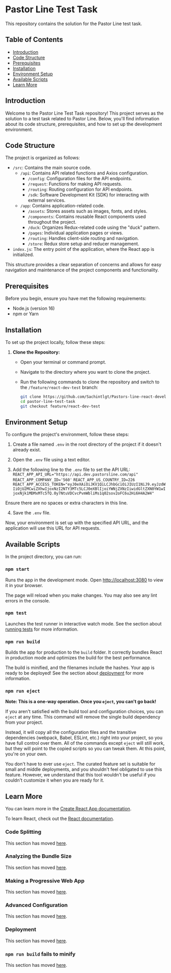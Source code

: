 # Pastor Line Test Task

This repository contains the solution for the Pastor Line test task.

## Table of Contents

- [Introduction](#introduction)
- [Code Structure](#code-structure)
- [Prerequisites](#prerequisites)
- [Installation](#installation)
- [Environment Setup](#environment-setup)
- [Available Scripts](#available-scripts)
- [Learn More](#learn-more)

## Introduction

Welcome to the Pastor Line Test Task repository! This project serves as the solution to a test task related to Pastor Line. Below, you'll find information about its code structure, prerequisites, and how to set up the development environment.

## Code Structure

The project is organized as follows:

- `/src`: Contains the main source code.
  - `/api`: Contains API related functions and Axios configuration.
    - `/config`: Configuration files for the API endpoints.
    - `/request`: Functions for making API requests.
    - `/routing`: Routing configuration for API endpoints.
    - `/sdk`: Software Development Kit (SDK) for interacting with external services.
  - `/app`: Contains application-related code.
    - `/assets`: Stores assets such as images, fonts, and styles.
    - `/components`: Contains reusable React components used throughout the project.
    - `/duck`: Organizes Redux-related code using the "duck" pattern.
    - `/pages`: Individual application pages or views.
    - `/routing`: Handles client-side routing and navigation.
    - `/store`: Redux store setup and reducer management.
- `index.js`: The entry point of the application, where the React app is initialized.

This structure provides a clear separation of concerns and allows for easy navigation and maintenance of the project components and functionality.

## Prerequisites

Before you begin, ensure you have met the following requirements:

- Node.js (version 16)
- npm or Yarn

## Installation

To set up the project locally, follow these steps:

1. **Clone the Repository:** 
   - Open your terminal or command prompt.
   - Navigate to the directory where you want to clone the project.
   - Run the following commands to clone the repository and switch to the `/feature/react-dev-test` branch:

     ```bash
     git clone https://github.com/Sachintlgt/Pastors-line-react-developer-test.git
     cd pastor-line-test-task
     git checkout feature/react-dev-test
     ```
## Environment Setup

To configure the project's environment, follow these steps:

1. Create a file named `.env` in the root directory of the project if it doesn't already exist.

2. Open the `.env` file using a text editor.

3. Add the following line to the `.env` file to set the API URL: 
`REACT_APP_API_URL="https://api.dev.pastorsline.com/api"`
`REACT_APP_COMPANY_ID='560'`
`REACT_APP_US_COUNTRY_ID=226`
`REACT_APP_ACCESS_TOKEN="eyJ0eXAiOiJKV1QiLCJhbGciOiJIUzI1NiJ9.eyJzdWIiOjU2MCwiZXhwIjoxNzI2NTY3MTc5LCJ0eXBlIjoiYWNjZXNzIiwidGltZXN0YW1wIjoxNjk1MDMxMTc5fQ.0y7NtuVDCvcPvmWbliMs1q02sov2oFC6u2Hi6H4A2W4"`

Ensure there are no spaces or extra characters in this line.

4. Save the `.env` file.

Now, your environment is set up with the specified API URL, and the application will use this URL for API requests.

## Available Scripts

In the project directory, you can run:

### `npm start`

Runs the app in the development mode.
Open [http://localhost:3080](http://localhost:3080) to view it in your browser.

The page will reload when you make changes.
You may also see any lint errors in the console.

### `npm test`

Launches the test runner in interactive watch mode.
See the section about [running tests](https://facebook.github.io/create-react-app/docs/running-tests) for more information.

### `npm run build`

Builds the app for production to the `build` folder.
It correctly bundles React in production mode and optimizes the build for the best performance.

The build is minified, and the filenames include the hashes.
Your app is ready to be deployed!
See the section about [deployment](https://facebook.github.io/create-react-app/docs/deployment) for more information.

### `npm run eject`

**Note: This is a one-way operation. Once you `eject`, you can't go back!**

If you aren't satisfied with the build tool and configuration choices, you can `eject` at any time.
This command will remove the single build dependency from your project.

Instead, it will copy all the configuration files and the transitive dependencies (webpack, Babel, ESLint, etc.) right into your project, so you have full control over them.
All of the commands except `eject` will still work, but they will point to the copied scripts so you can tweak them.
At this point, you're on your own.

You don't have to ever use `eject`. The curated feature set is suitable for small and middle deployments, and you shouldn't feel obligated to use this feature. However, we understand that this tool wouldn't be useful if you couldn't customize it when you are ready for it.

## Learn More

You can learn more in the [Create React App documentation](https://facebook.github.io/create-react-app/docs/getting-started).

To learn React, check out the [React documentation](https://reactjs.org/).

### Code Splitting

This section has moved [here](https://facebook.github.io/create-react-app/docs/code-splitting).

### Analyzing the Bundle Size

This section has moved [here](https://facebook.github.io/create-react-app/docs/analyzing-the-bundle-size).

### Making a Progressive Web App

This section has moved [here](https://facebook.github.io/create-react-app/docs/making-a-progressive-web-app).

### Advanced Configuration

This section has moved [here](https://facebook.github.io/create-react-app/docs/advanced-configuration).

### Deployment

This section has moved [here](https://facebook.github.io/create-react-app/docs/deployment).

### `npm run build` fails to minify

This section has moved [here](https://facebook.github.io/create-react-app/docs/troubleshooting#npm-run-build-fails-to-minify).
